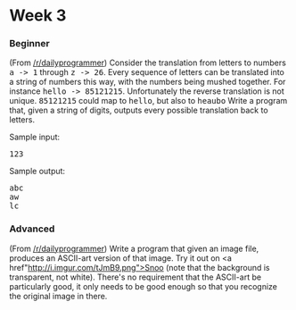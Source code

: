 # Week 3

### Beginner
(From <a href="http://www.reddit.com/r/dailyprogrammer/comments/122c4t/10252012_challenge_107_easy_all_possible_decodings/">/r/dailyprogrammer</a>) Consider the translation from letters to numbers <tt>a -> 1</tt> through <tt>z -> 26</tt>. Every sequence of letters can be translated into a string of numbers this way, with the numbers being mushed together. For instance <tt>hello -> 85121215</tt>. Unfortunately the reverse translation is not unique. <tt>85121215</tt> could map to <tt>hello</tt>, but also to <tt>heaubo</tt> Write a program that, given a string of digits, outputs every possible translation back to letters.

Sample input:

<pre>123</pre>

Sample output:

<pre>
abc
aw
lc
</pre>

### Advanced
(From <a href="http://www.reddit.com/r/dailyprogrammer/comments/y5t0y/8132012_challenge_88_difficult_ascii_art/">/r/dailyprogrammer</a>) Write a program that given an image file, produces an ASCII-art version of that image. Try it out on <a href"http://i.imgur.com/tJmB9.png">Snoo</a> (note that the background is transparent, not white). There's no requirement that the ASCII-art be particularly good, it only needs to be good enough so that you recognize the original image in there.
